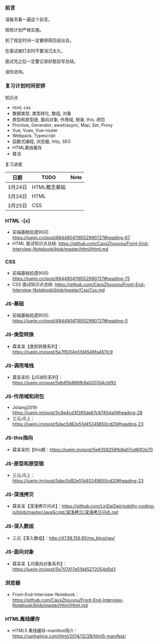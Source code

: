 ### 前言

请每天看一遍这个前言。

按照计划严格实施。

到了规定时间一定要把简历投出去。

在面试被打击时不要消沉太久。

面试完之后一定要记录好题目写总结。

请你坚持。


### 复习计划时间安排

知识点

- html, css
- 数据类型, 类型转化, 数组, 对象
- 原型和原型链, 面向对象, 作用域, 继承, this, 闭包
- Promise, Generator, await/async, Map, Set, Proxy
- Vue, Vuex, Vue-router
- Webpack, Typescript
- 函数式编程, 浏览器, http, SEO
- HTML离线缓存
- 算法

复习进度

|   日期  |           TODO              |     Note             |
| --------| --------------------------- | ---------------------|
|   3月24日  |          HTML概念基础     |                      |
|   3月24日  |          HTML            |                      |
|   3月25日  |          CSS             |                      |

### HTML -[x]

- 前端基础拾遗90问: https://juejin.cn/post/6844904116552990727#heading-67
- HTML 面试知识点总结: https://github.com/CavsZhouyou/Front-End-Interview-Notebook/blob/master/Html/Html.md

### CSS

- 前端基础拾遗90问: https://juejin.cn/post/6844904116552990727#heading-75
- CSS 面试知识点总结: https://github.com/CavsZhouyou/Front-End-Interview-Notebook/blob/master/Css/Css.md

### JS-基础

- 前端基础拾遗90问: https://juejin.cn/post/6844904116552990727#heading-0

### JS-类型转换

- 霖呆呆【类型转换系列】：https://juejin.im/post/5e7f8314e51d4546fa4511c9

### JS-调用堆栈
- 霖呆呆的【JS进阶系列】：https://juejin.im/post/5db85b866fb9a0207d4cbf92

### JS-作用域和闭包

- Jsliang2019: https://juejin.im/post/5c8e4cd3f265da67c87454a0#heading-28
- 三元JS上：https://juejin.im/post/5dac5d82e51d45249850cd20#heading-23

### JS-this指向

- 霖呆呆的【this题：https://juejin.im/post/5e6358256fb9a07cd80f2e70

### JS-原型和原型链

- 三元JS上：https://juejin.im/post/5dac5d82e51d45249850cd20#heading-23

### JS-深浅拷贝

- 霖呆呆【深浅拷贝问点】：https://github.com/LinDaiDai/niubility-coding-js/blob/master/JavaScript/深浅拷贝/深浅拷贝问点.md

### JS-深入数组

- 三元【深入数组】：http://47.98.159.95/my_blog/nav/

### JS-面向对象

- 霖呆呆【JS面向对象系列】：https://juejin.im/post/5e707417e51d45272054d5d3

### 浏览器

- Front-End-Interview-Notebook：https://github.com/CavsZhouyou/Front-End-Interview-Notebook/blob/master/Html/Html.md


### HTML离线缓存

- HTML5 离线缓存-manifest简介：https://yanhaijing.com/html/2014/12/28/html5-manifest/